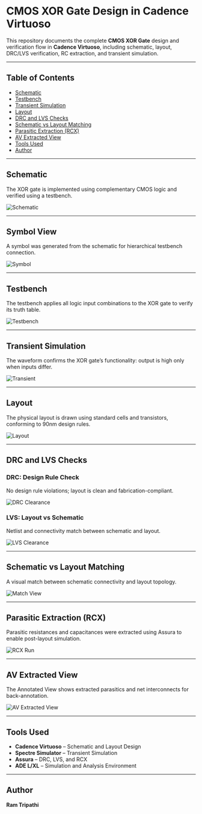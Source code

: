 # CMOS XOR Gate Design in Cadence Virtuoso

This repository documents the complete **CMOS XOR Gate** design and verification flow in **Cadence Virtuoso**, including schematic, layout, DRC/LVS verification, RC extraction, and transient simulation.

---

## Table of Contents  
- [Schematic](#schematic)  
- [Testbench](#testbench)  
- [Transient Simulation](#transient-simulation)  
- [Layout](#layout)  
- [DRC and LVS Checks](#drc-and-lvs-checks)  
- [Schematic vs Layout Matching](#schematic-vs-layout-matching)  
- [Parasitic Extraction (RCX)](#parasitic-extraction-rcx)  
- [AV Extracted View](#av-extracted-view)  
- [Tools Used](#tools-used)  
- [Author](#author)

---

## Schematic  
The XOR gate is implemented using complementary CMOS logic and verified using a testbench.

![Schematic](./XOR_Gate_Schematic.png)

---
## Symbol View  
A symbol was generated from the schematic for hierarchical testbench connection.

![Symbol](./XOR_TB.png)

---
## Testbench  
The testbench applies all logic input combinations to the XOR gate to verify its truth table.

![Testbench](./XOR_TB.png)

---

## Transient Simulation  
The waveform confirms the XOR gate’s functionality: output is high only when inputs differ.

![Transient](./XOR_Transient.png)

---

## Layout  
The physical layout is drawn using standard cells and transistors, conforming to 90nm design rules.

![Layout](./layout.png)

---

## DRC and LVS Checks

### DRC: Design Rule Check  
No design rule violations; layout is clean and fabrication-compliant.

![DRC Clearance](./DRC_Clearance.png)

### LVS: Layout vs Schematic  
Netlist and connectivity match between schematic and layout.

![LVS Clearance](./LVS_Clearance.png)

---

## Schematic vs Layout Matching  
A visual match between schematic connectivity and layout topology.

![Match View](./layout%20and%20schematic%20match.png)

---

## Parasitic Extraction (RCX)  
Parasitic resistances and capacitances were extracted using Assura to enable post-layout simulation.

![RCX Run](./RCX_Run.png)

---

## AV Extracted View  
The Annotated View shows extracted parasitics and net interconnects for back-annotation.

![AV Extracted View](./AV_Extracted_view.png)

---

## Tools Used  
- **Cadence Virtuoso** – Schematic and Layout Design  
- **Spectre Simulator** – Transient Simulation  
- **Assura** – DRC, LVS, and RCX  
- **ADE L/XL** – Simulation and Analysis Environment

---

## Author  

**Ram Tripathi**
